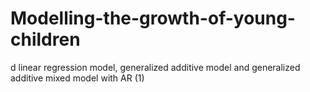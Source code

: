 # Modelling-the-growth-of-young-children
d linear regression model, generalized additive model and generalized additive mixed model with AR (1)
